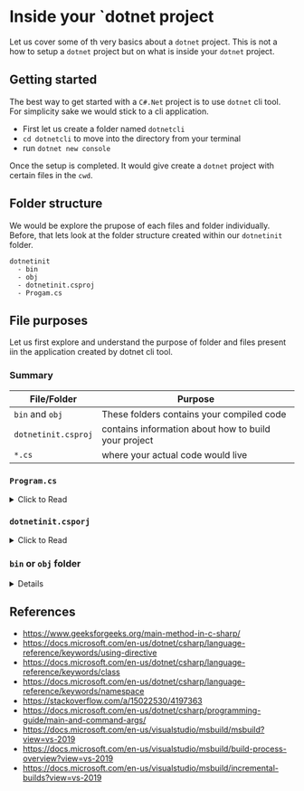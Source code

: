 # Inside your `dotnet project

Let us cover some of th very basics about a `dotnet` project. This is not a how to setup a `dotnet` project but on what is inside your `dotnet` project.

## Getting started
The best way to get started with a `C#.Net` project is to use `dotnet` cli tool. For simplicity sake we would stick to a cli application.
  - First let us create a folder named `dotnetcli`
  - `cd dotnetcli` to move into the directory from your terminal
  - run `dotnet new console`

Once the setup is completed. It would give create a `dotnet` project with certain files in the `cwd`. 

## Folder structure
We would be explore the prupose of each files and folder individually. Before, that lets look at the folder structure created within our `dotnetinit` folder.

```
dotnetinit
  - bin
  - obj
  - dotnetinit.csproj
  - Progam.cs
```

## File purposes

Let us first explore and understand the purpose of folder and files present iin the application created by dotnet cli tool.

### Summary

| File/Folder         | Purpose                                              |
| ------------------- | ---------------------------------------------------- |
| `bin` and `obj`     | These folders contains your compiled code            |
| `dotnetinit.csproj` | contains information about how to build your project |
| `*.cs`              | where your actual code would live                    |


### `Program.cs`
<details>
<summary> Click to Read</summary>
  
  **Every `dotnet` application must have a starting point, this starting point is described by having a `Main` method under any desired class.**

  By default `dotnet` cli tool will create a file named `Program.cs`, which contains the `Program` class which holds the starting point for us, ie the `Main`   method. 

  As long as your application is having `Main` method dotnet will successfully execute you program, irrespective of in which file your `Main` method lies, however,   neeedless to say it is a standard to follow, to keep the entry point of your application in `Program.cs` under the `Program` class to be more clear about the     starting point of your application. 

  Now let's explore the basic code inside the `Program.cs`.

  ```
  using System;

  namespace dotnetinit
  {
      class Program
      {
          static void Main(string[] args)
          {
              Console.WriteLine("Hello World!");
          }
      }
  }
  ```

  - [`using`](https://docs.microsoft.com/en-us/dotnet/csharp/language-reference/keywords/using-directive) is used a directive which allows us to use the diffferent types and objects defined in a given `namespace`, in this case the `System` namespace
  - [`namespace`](https://docs.microsoft.com/en-us/dotnet/csharp/language-reference/keywords/namespace), keyword allows us to create a scope under which different tyeps and objects are declared. It is namespace which we use to import codes across modules. 

    A given `namespace` can contain
      - `class`
      - `enum`
      - `interface`
      - `delegate`
      - sub `namespace`
      - `struct`

    By default every C# file runs in an unnamed `namespace` (added by the C# compiler), often referred as the global `namespace`. And any type which not defined under    a `namespace` will by default belong to the global `namespace`.

    When a class or a type needs to resolved by a C# compiler it would first try to find if the given type is present in the current `namespace` or not. 
    If the type is not present in the current `namespace` it would try to find the type in its immedidate parent `namespace`, and it continues to do the same until it reaches the global/default `namespace`. One can also access members of default `namespace` by using `global::`.

  - [`class Program`](https://docs.microsoft.com/en-us/dotnet/csharp/language-reference/keywords/class) is used to declare a new class, only single inheritance is allowed in C#. 
  - [`static void Main`](https://docs.microsoft.com/en-us/dotnet/csharp/programming-guide/main-and-command-args/) is the entry point of every `dotnet` application, like mentioned previously, every `dotnet` application must have a single starting point which is `Main` method, as a convention/standard it is always placed under the `Program` class present in the `Progam.cs`. The parameters to the `Main` method are array of `String` which are passed to the application during its runtime.
      - `Main` should always be a `static` method implying that the method can be invoked without creating an instance of the class.
      - by default `Main` methods are [`private`](https://docs.microsoft.com/en-us/dotnet/csharp/programming-guide/classes-and-structs/access-modifiers).
</details>

### `dotnetinit.csporj`
<details>
  <summary>Click to Read</summary>
  
  As `dotnet` is a platform which supports multiple language, and are compiled and run using the same standard command ie, 
  - `dotnet run` to build and run
  - `dotnet run --no-build` to simply run
  - `dotnet build` to simply build an existing code

  It becomes fairly evident that underlying the `dotnet build` command, there needs to be a build system which must be able to answer some basic questions:
  - language being used, which in turn should mean compiler to be used
  - the dependencies/packages being used
  - the language version to be used
  - the output to be generated
  
  These information are collected by `dotnet` by passing the `.csproj` file, to the underlying build system [MSBuild](https://docs.microsoft.com/en-us/visualstudio/msbuild/msbuild?view=vs-2019). Every `dotnet` project need to have a `*.proj` file depending on the language, in order to let dotnet understand how to build and run this project, ie;
  - `.csproj` for a `C#` project
  - `.fsproj` for `F#` projet
  - `vbproj` for `VB` project and so on..

</details>

### `bin` or `obj` folder
  <details>
  <summmary>Click to Read</summary>

  Both the `bin` an `obj` folder contains a complied code for our project. One may ask why do we need to keep compiled code in 2 different folders why not create a `bin` folder with the final output for the `dll/exe` files, that is because the entire build process is performed in *incrementally* manner. 
  
  We have to understand that the `MSBuild` is not responsible only for a simple compile the code to generate the `IL` files, [but the entire build is responsible for varied process](https://docs.microsoft.com/en-us/visualstudio/msbuild/build-process-overview?view=vs-2019) from 
  - language resolution
  - codee compilation
  - configuration files resolution
  - package resolution
  - runtime output resolution
  - dependent files resolution
  - managing local cache copy for next build, etc
  
  | NOTE                                                                                                                                                             |
  | ---------------------------------------------------------------------------------------------------------------------------------------------------------------- |
  | For further information about the build steps look into [MSBuild doc](https://docs.microsoft.com/en-us/visualstudio/msbuild/build-process-overview?view=vs-2019) |

  Now resolving and performing each step on subsequent build may work on a small project which varies from a mere couple of files, however for huge projects performing those unrequired steps could simply increase the time spent in building the application, so to reduce this, `MSBuild` performs [Incremental builds](https://docs.microsoft.com/en-us/visualstudio/msbuild/incremental-builds?view=vs-2019) where it would compares changes in project with its previous build and perform only steps which are required rather than buiilding the whole project from ground. And for this reason the 2 folders are introduced, i.e. 
  -  `bin` folder will contain the final compiled code ie the Intermediate Langauge files which would then be consumed by the `Core CLR` to convert into `Machine Code` and run it.
  -  `obj` folder contain a **partially compiled code** which is later used to generate the final output `IL` files for the `bin` folder

  For better information you can try to compare the output of subsequent compilation by running 
  - `dotnet build -v=n` which would give a brief overviewe about which individual stages are being performed, for the entire build process, 
  - or run `dotnet build -v=d` which gives a detailed information of why a stage was skipped and why a stage was executed
  
  If you want to see how changing your code effects the build process watch out for step `Target "CoreCompile` which is responsible for compiling your code, and how changing the code would trigger this step and how not changing any code triggers this step.

</details>

## References
  - https://www.geeksforgeeks.org/main-method-in-c-sharp/
  - https://docs.microsoft.com/en-us/dotnet/csharp/language-reference/keywords/using-directive
  - https://docs.microsoft.com/en-us/dotnet/csharp/language-reference/keywords/class
  - https://docs.microsoft.com/en-us/dotnet/csharp/language-reference/keywords/namespace
  - https://stackoverflow.com/a/15022530/4197363
  - https://docs.microsoft.com/en-us/dotnet/csharp/programming-guide/main-and-command-args/
  - https://docs.microsoft.com/en-us/visualstudio/msbuild/msbuild?view=vs-2019
  - https://docs.microsoft.com/en-us/visualstudio/msbuild/build-process-overview?view=vs-2019
  - https://docs.microsoft.com/en-us/visualstudio/msbuild/incremental-builds?view=vs-2019
